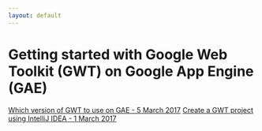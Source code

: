 ```yaml
---
layout: default
---
```


# [](#header-1)Getting started with Google Web Toolkit (GWT) on Google App Engine (GAE)

[Which version of GWT to use on GAE - 5 March 2017](intelliJ-basic-project)
[Create a GWT project using IntelliJ IDEA - 1 March 2017](intelliJ-basic-project)
